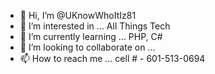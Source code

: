- 👋 Hi, I’m @UKnowWhoItIz81
- 👀 I’m interested in ... All Things Tech
- 🌱 I’m currently learning ... PHP, C#
- 💞️ I’m looking to collaborate on ...
- 📫 How to reach me ... cell # - 601-513-0694

<!---
UKnowWhoItIz81/UKnowWhoItIz81 is a ✨ special ✨ repository because its `README.md` (this file) appears on your GitHub profile.
You can click the Preview link to take a look at your changes.
--->
